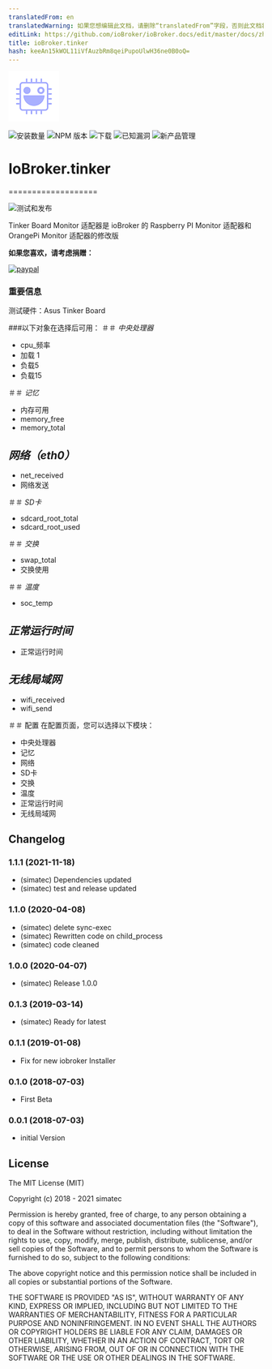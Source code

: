 ```yaml
---
translatedFrom: en
translatedWarning: 如果您想编辑此文档，请删除“translatedFrom”字段，否则此文档将再次自动翻译
editLink: https://github.com/ioBroker/ioBroker.docs/edit/master/docs/zh-cn/adapterref/iobroker.tinker/README.md
title: ioBroker.tinker
hash: keeAn15kWOL11iVfAuzbRm8qeiPupoUlwH36ne0B0oQ=
---
```

![标识](../../../en/adapterref/iobroker.tinker/admin/tinker.png)

![安装数量](http://iobroker.live/badges/tinker-stable.svg)
![NPM 版本](http://img.shields.io/npm/v/iobroker.tinker.svg)
![下载](https://img.shields.io/npm/dm/iobroker.tinker.svg)
![已知漏洞](https://snyk.io/test/github/simatec/ioBroker.tinker/badge.svg)
![新产品管理](https://nodei.co/npm/iobroker.tinker.png?downloads=true)

# IoBroker.tinker
===================

![测试和发布](https://github.com/simatec/ioBroker.uv-protect/workflows/Test%20and%20Release/badge.svg)

Tinker Board Monitor 适配器是 ioBroker 的 Raspberry PI Monitor 适配器和 OrangePi Monitor 适配器的修改版

**如果您喜欢，请考虑捐赠：**

[![paypal](https://www.paypalobjects.com/en_US/DK/i/btn/btn_donateCC_LG.gif)](https://www.paypal.com/cgi-bin/webscr?cmd=_s-xclick&hosted_button_id=Q4EEXQ6U96ZTQ&source=url)

### 重要信息
测试硬件：Asus Tinker Board

###以下对象在选择后可用：
＃＃ *中央处理器*
- cpu_频率
- 加载 1
- 负载5
- 负载15

＃＃ *记忆*
- 内存可用
- memory_free
- memory_total

## *网络（eth0）*
- net_received
- 网络发送

＃＃ *SD卡*
- sdcard_root_total
- sdcard_root_used

＃＃ *交换*
- swap_total
- 交换使用

＃＃ *温度*
- soc_temp

## *正常运行时间*
- 正常运行时间

## *无线局域网*
- wifi_received
- wifi_send

＃＃ 配置
在配置页面，您可以选择以下模块：

- 中央处理器
- 记忆
- 网络
- SD卡
- 交换
- 温度
- 正常运行时间
- 无线局域网

## Changelog
<!-- ### __WORK IN PROGRESS__ -->
### 1.1.1 (2021-11-18)
* (simatec) Dependencies updated
* (simatec) test and release updated

### 1.1.0 (2020-04-08)
* (simatec) delete sync-exec
* (simatec) Rewritten code on child_process
* (simatec) code cleaned

### 1.0.0 (2020-04-07)
* (simatec) Release 1.0.0

### 0.1.3 (2019-03-14)
* (simatec) Ready for latest

### 0.1.1 (2019-01-08)
* Fix for new iobroker Installer

### 0.1.0 (2018-07-03)
* First Beta

### 0.0.1 (2018-07-03)
* initial Version

## License

The MIT License (MIT)

Copyright (c) 2018 - 2021 simatec

Permission is hereby granted, free of charge, to any person obtaining a copy
of this software and associated documentation files (the "Software"), to deal
in the Software without restriction, including without limitation the rights
to use, copy, modify, merge, publish, distribute, sublicense, and/or sell
copies of the Software, and to permit persons to whom the Software is
furnished to do so, subject to the following conditions:

The above copyright notice and this permission notice shall be included in
all copies or substantial portions of the Software.

THE SOFTWARE IS PROVIDED "AS IS", WITHOUT WARRANTY OF ANY KIND, EXPRESS OR
IMPLIED, INCLUDING BUT NOT LIMITED TO THE WARRANTIES OF MERCHANTABILITY,
FITNESS FOR A PARTICULAR PURPOSE AND NONINFRINGEMENT. IN NO EVENT SHALL THE
AUTHORS OR COPYRIGHT HOLDERS BE LIABLE FOR ANY CLAIM, DAMAGES OR OTHER
LIABILITY, WHETHER IN AN ACTION OF CONTRACT, TORT OR OTHERWISE, ARISING FROM,
OUT OF OR IN CONNECTION WITH THE SOFTWARE OR THE USE OR OTHER DEALINGS IN
THE SOFTWARE.